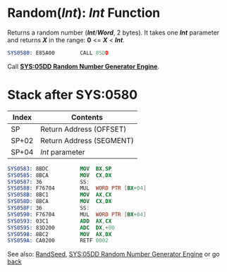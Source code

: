 # Random(*Int*): *Int* Function

Returns a random number (***Int***/***Word***, 2 bytes). It takes one ***Int*** parameter and returns ***X*** in the range: **0** <= ***X*** < ***Int***.

```nasm
SYS0580: E85A00        CALL	05DD
```

Call **[SYS:05DD Random Number Generator Engine](RANDOM-ENGINE.md)**.

# Stack after SYS:0580

|Index|Contents                |
|-----|------------------------|
|SP   |Return Address (OFFSET) |
|SP+02|Return Address (SEGMENT)|
|SP+04|*Int* parameter         |

```nasm
SYS0583: 8BDC          MOV	BX,SP
SYS0585: 8BCA          MOV	CX,DX
SYS0587: 36            SS:
SYS0588: F76704        MUL	WORD PTR [BX+04]
SYS058B: 8BC1          MOV	AX,CX
SYS058D: 8BCA          MOV	CX,DX
SYS058F: 36            SS:
SYS0590: F76704        MUL	WORD PTR [BX+04]
SYS0593: 03C1          ADD	AX,CX
SYS0595: 83D200        ADC	DX,+00
SYS0598: 8BC2          MOV	AX,DX
SYS059A: CA0200        RETF	0002
```

See also: [RandSeed](../DATA.md), [SYS:05DD Random Number Generator Engine](RANDOM-ENGINE.md) or go [back](../../README.md)